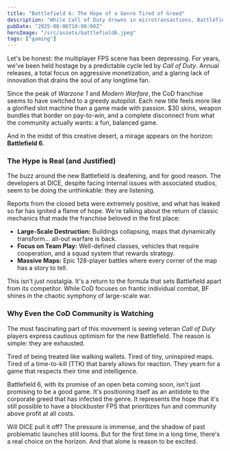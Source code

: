 ```yaml
---
title: "Battlefield 6: The Hope of a Genre Tired of Greed"
description: "While Call of Duty drowns in microtransactions, Battlefield 6 beckons to fans with the promise of a return to its roots. Could this be the FPS that finally saves us?"
pubDate: "2025-08-06T10:00:00Z"
heroImage: "/src/assets/battlefield6.jpeg"
tags: ["gaming"]
---
```


Let's be honest: the multiplayer FPS scene has been depressing. For years, we've been held hostage by a predictable cycle led by *Call of Duty*. Annual releases, a total focus on aggressive monetization, and a glaring lack of innovation that drains the soul of any longtime fan.

Since the peak of *Warzone 1* and *Modern Warfare*, the CoD franchise seems to have switched to a greedy autopilot. Each new title feels more like a glorified slot machine than a game made with passion. $30 skins, weapon bundles that border on pay-to-win, and a complete disconnect from what the community actually wants: a fun, balanced game.

And in the midst of this creative desert, a mirage appears on the horizon: **Battlefield 6**.

### The Hype is Real (and Justified)

The buzz around the new Battlefield is deafening, and for good reason. The developers at DICE, despite facing internal issues with associated studios, seem to be doing the unthinkable: they are listening.

Reports from the closed beta were extremely positive, and what has leaked so far has ignited a flame of hope. We're talking about the return of classic mechanics that made the franchise beloved in the first place:

-   **Large-Scale Destruction:** Buildings collapsing, maps that dynamically transform... all-out warfare is back.
-   **Focus on Team Play:** Well-defined classes, vehicles that require cooperation, and a squad system that rewards strategy.
-   **Massive Maps:** Epic 128-player battles where every corner of the map has a story to tell.

This isn't just nostalgia. It's a return to the formula that sets Battlefield apart from its competitor. While CoD focuses on frantic individual combat, BF shines in the chaotic symphony of large-scale war.

### Why Even the CoD Community is Watching

The most fascinating part of this movement is seeing veteran *Call of Duty* players express cautious optimism for the new Battlefield. The reason is simple: they are exhausted.

Tired of being treated like walking wallets. Tired of tiny, uninspired maps. Tired of a time-to-kill (TTK) that barely allows for reaction. They yearn for a game that respects their time and intelligence.

Battlefield 6, with its promise of an open beta coming soon, isn't just promising to be a good game. It's positioning itself as an antidote to the corporate greed that has infected the genre. It represents the hope that it's still possible to have a blockbuster FPS that prioritizes fun and community above profit at all costs.

Will DICE pull it off? The pressure is immense, and the shadow of past problematic launches still looms. But for the first time in a long time, there's a real choice on the horizon. And that alone is reason to be excited.
